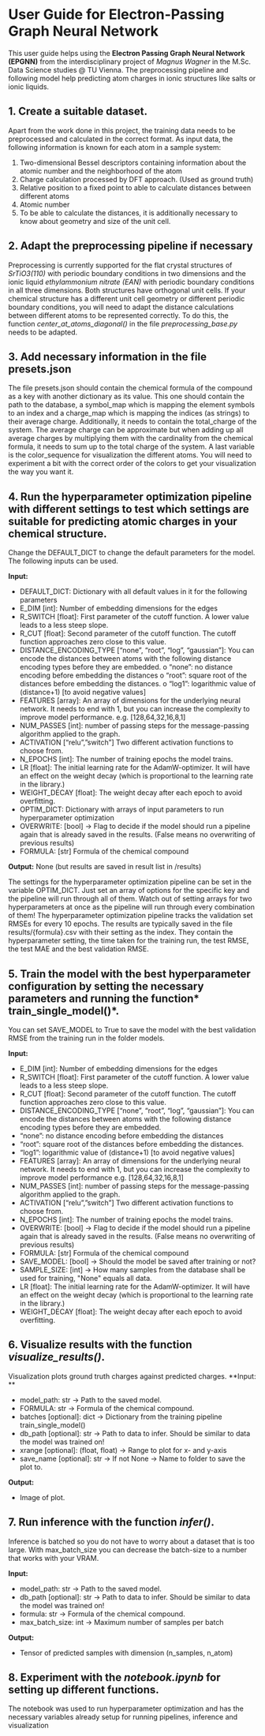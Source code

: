 # User Guide for Electron-Passing Graph Neural Network
This user guide helps using the **Electron Passing Graph Neural Network (EPGNN)** from the interdisciplinary project of *Magnus Wagner* in the M.Sc. Data Science studies @ TU Vienna. The preprocessing pipeline and following model help predicting atom charges in ionic structures like salts or ionic liquids. 
## 1. Create a suitable dataset.
Apart from the work done in this project, the training data needs to be preprocessed and calculated in the correct format. As input data, the following information is known for each atom in a sample system:
1. Two-dimensional Bessel descriptors containing information about the atomic number and the neighborhood of the atom
2. Charge calculation processed by DFT approach. (Used as ground truth)
3. Relative position to a fixed point to able to calculate distances between different atoms
4. Atomic number
5. To be able to calculate the distances, it is additionally necessary to know about geometry and size of the unit cell.

## 2.	Adapt the preprocessing pipeline if necessary
Preprocessing is currently supported for the flat crystal structures of *SrTiO3(110)* with periodic boundary conditions in two dimensions and the ionic liquid *ethylammonium nitrate (EAN)* with periodic boundary conditions in all three dimensions. Both structures have orthogonal unit cells. If your chemical structure has a different unit cell geometry or different periodic boundary conditions, you will need to adapt the distance calculations between different atoms to be represented correctly. To do this, the function *center_at_atoms_diagonal()* in the file *preprocessing_base.py* needs to be adapted.
## **3.	Add necessary information in the file presets.json**
The file presets.json should contain the chemical formula of the compound as a key with another dictionary as its value. This one should contain the path to the database, a symbol_map which is mapping the element symbols to an index and a charge_map which is mapping the indices (as strings) to their average charge. Additionally, it needs to contain the total_charge of the system. The average charge can be approximate but when adding up all average charges by multiplying them with the cardinality from the chemical formula, it needs to sum up to the total charge of the system. A last variable is the color_sequence for visualization the different atoms. You will need to experiment a bit with the correct order of the colors to get your visualization the way you want it. 
## 4.	Run the hyperparameter optimization pipeline with different settings to test which settings are suitable for predicting atomic charges in your chemical structure.

Change the DEFAULT_DICT to change the default parameters for the model. The following inputs can be used. 

**Input:**
-	DEFAULT_DICT: Dictionary with all default values in it for the following parameters 
-	E_DIM [int]: Number of embedding dimensions for the edges
-	R_SWITCH [float]: First parameter of the cutoff function. A lower value leads to a less steep slope.
-	R_CUT [float]: Second parameter of the cutoff function. The cutoff function approaches zero close to this value.
-	DISTANCE_ENCODING_TYPE [“none”, “root”, “log”, “gaussian”]: You can encode the distances between atoms with the following distance encoding types before they are embedded.
o	“none”: no distance encoding before embedding the distances
o	“root”: square root of the distances before embedding the distances.
o	“log1”: logarithmic value of (distance+1) [to avoid negative values]
-	FEATURES [array]: An array of dimensions for the underlying neural network. It needs to end with 1, but you can increase the complexity to improve model performance. e.g. [128,64,32,16,8,1]
-	NUM_PASSES [int]: number of passing steps for the message-passing algorithm applied to the graph. 
-	ACTIVATION [“relu”,”switch”] Two different activation functions to choose from.
-	N_EPOCHS [int]: The number of training epochs the model trains.
-	LR [float]: The initial learning rate for the AdamW-optimizer. It will have an effect on the weight decay (which is proportional to the learning rate in the library.)
-	WEIGHT_DECAY [float]: The weight decay after each epoch to avoid overfitting.
-	OPTIM_DICT: Dictionary with arrays of input parameters to run hyperparameter optimization
-	OVERWRITE: [bool] -> Flag to decide if the model should run a pipeline again that is already saved in the results. (False means no overwriting of previous results)
-	FORMULA: [str] Formula of the chemical compound

**Output:** None (but results are saved in result list in /results)

The settings for the hyperparameter optimization pipeline can be set in the variable OPTIM_DICT. Just set an array of options for the specific key and the pipeline will run through all of them. Watch out of setting arrays for two hyperparameters at once as the pipeline will run through every combination of them! The hyperparameter optimization pipeline tracks the validation set RMSEs for every 10 epochs. The results are typically saved in the file results/{formula}.csv with their setting as the index. They contain the hyperparameter setting, the time taken for the training run, the test RMSE, the test MAE and the best validation RMSE.
## 5.	Train the model with the best hyperparameter configuration by setting the necessary parameters and running the function* train_single_model()*.

You can set SAVE_MODEL to True to save the model with the best validation RMSE from the training run in the folder models.

**Input:** 
-	E_DIM [int]: Number of embedding dimensions for the edges
-	R_SWITCH [float]: First parameter of the cutoff function. A lower value leads to a less steep slope.
-	R_CUT [float]: Second parameter of the cutoff function. The cutoff function approaches zero close to this value.
-	DISTANCE_ENCODING_TYPE [“none”, “root”, “log”, “gaussian”]: You can encode the distances between atoms with the following distance encoding types before they are embedded.
-	“none”: no distance encoding before embedding the distances
-	“root”: square root of the distances before embedding the distances.
-	“log1”: logarithmic value of (distance+1) [to avoid negative values]
-	FEATURES [array]: An array of dimensions for the underlying neural network. It needs to end with 1, but you can increase the complexity to improve model performance e.g. [128,64,32,16,8,1]
-	NUM_PASSES [int]: number of passing steps for the message-passing algorithm applied to the graph. 
-	ACTIVATION [“relu”,”switch”] Two different activation functions to choose from.
-	N_EPOCHS [int]: The number of training epochs the model trains.
-	OVERWRITE: [bool] -> Flag to decide if the model should run a pipeline again that is already saved in  the results. (False means no overwriting of previous results)
-	FORMULA: [str] Formula of the chemical compound
-	SAVE_MODEL: [bool] -> Should the model be saved after training or not?
-	SAMPLE_SIZE: [int] -> How many samples from the database shall be used for training, "None" equals all data.
-	LR [float]: The initial learning rate for the AdamW-optimizer. It will have an effect on the weight decay (which is proportional to the learning rate in the library.)
-	WEIGHT_DECAY [float]: The weight decay after each epoch to avoid overfitting.


## 6.	Visualize results with the function *visualize_results()*. 
Visualization plots ground truth charges against predicted charges.
**Input: **
- model_path: str -> Path to the saved model.
- FORMULA: str -> Formula of the chemical compound.
- batches [optional]: dict -> Dictionary from the training pipeline train_single_model()
- db_path [optional]: str -> Path to data to infer. Should be similar to data the model was trained on!
- xrange [optional]: (float, float) -> Range to plot for x- and y-axis
- save_name [optional]: str -> If not None -> Name to folder to save the plot to.

**Output:**
- Image of plot.

## 7.	Run inference with the function *infer()*.
Inference is batched so you do not have to worry about a dataset that is too large. With max_batch_size you can decrease the batch-size to a number that works with your VRAM. 

**Input:**
-	model_path: str -> Path to the saved model.
-	db_path [optional]: str -> Path to data to infer. Should be similar to data the model was trained on!
-	formula: str -> Formula of the chemical compound.
-	max_batch_size: int -> Maximum number of samples per batch

**Output:**
-	Tensor of predicted samples with dimension (n_samples, n_atom)

## 8.	Experiment with the *notebook.ipynb* for setting up different functions.
The notebook was used to run hyperparameter optimization and has the necessary variables already setup for running pipelines, inference and visualization


